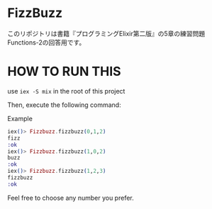 # FizzBuzz
このリポジトリは書籍『プログラミングElixir第二版』の5章の練習問題 Functions-2の回答用です。

# HOW TO RUN THIS

use `iex -S mix` in the root of this project

Then, execute the following command:

Example
```elixir
iex()> Fizzbuzz.fizzbuzz(0,1,2)
fizz
:ok
iex()> Fizzbuzz.fizzbuzz(1,0,2)
buzz
:ok
iex()> Fizzbuzz.fizzbuzz(1,2,3)
fizzbuzz
:ok
```
Feel free to choose any number you prefer. 
